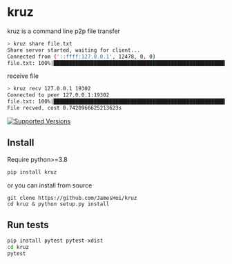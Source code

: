 # kruz 
kruz is a command line p2p file transfer
```bash
> kruz share file.txt
Share server started, waiting for client...
Connected from ('::ffff:127.0.0.1', 12478, 0, 0)
file.txt: 100%|██████████████████████████████████████████████████████████████████▉| 4.27M/4.27M [00:00<00:00, 98.5MB/s]
```

receive file
```bash
> kruz recv 127.0.0.1 19302
Connected to peer 127.0.0.1:19302
file.txt: 100%|███████████████████████████████████████████████████████████████████▉| 4.27M/4.27M [00:00<00:00, 100MB/s]
File recved, cost 0.7420966625213623s
```

[![Supported Versions](https://img.shields.io/pypi/pyversions/kruz.svg)](https://pypi.org/project/kruz)

## Install
Require python>=3.8
```bash
pip install kruz
```
or you can install from source
```
git clone https://github.com/JamesHoi/kruz
cd kruz & python setup.py install
```

## Run tests

```bash
pip install pytest pytest-xdist
cd kruz
pytest
```
